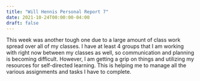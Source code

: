 ```yaml
---
title: "Will Hennis Personal Report 7"
date: 2021-10-24T00:00:00-04:00
draft: false
---
```

This week was another tough one due to a large amount of class work spread over all of my classes. I have at least 4 groups that I am working with right now between my classes as 
well, so communication and planning is becoming difficult. However, I am getting a grip on things and utilizing my resources for self-directed learning. This is helping me to 
manage all the various assignments and tasks I have to complete.
